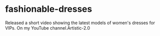 # fashionable-dresses
Released a short video showing the latest models of women's dresses for VIPs. On my YouTube channel.Artistic-2.0
